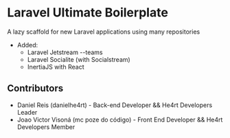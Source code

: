 # Laravel Ultimate Boilerplate

A lazy scaffold for new Laravel applications using many repositories  

* Added: 
  * Laravel Jetstream --teams
  * Laravel Socialite (with Socialstream)
  * InertiaJS with React


## Contributors

* Daniel Reis (danielhe4rt) - Back-end Developer && He4rt Developers Leader 
* Joao Victor Visoná (mc poze do código) - Front End Developer && He4rt Developers Member
